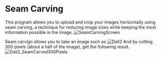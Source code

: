 # Seam Carving
This program allows you to upload and crop your images horizontally using seam carving, a technique for reducing image sizes while keeping the most information
possible in the image.
![SeamCarvingScreen](https://github.com/user-attachments/assets/84d63883-84db-4ddc-aa52-ce3ea47446de)

Seam carvign allows you to take an image such as 
![Dali2](https://github.com/user-attachments/assets/b93ae66a-d309-45da-a88f-5b4c7bdd801f)
And by cutting 300 pixels (about a half of the image), get the following result.
![Dali2_SeamCarved300Pixels](https://github.com/user-attachments/assets/346582b5-6d3e-4e51-84a4-62a0b41e38fe)

